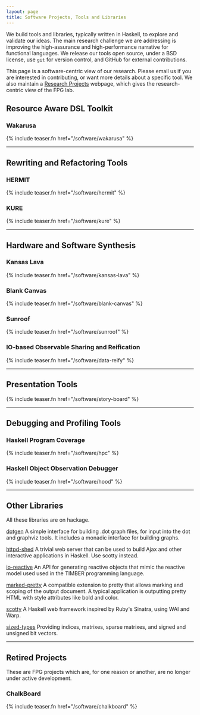 ```yaml
---
layout: page
title: Software Projects, Tools and Libraries
---
```

We build tools and libraries, typically written in Haskell, to explore and validate our
ideas. The main research challenge we are addressing is improving the
high-assurance and high-performance narrative for functional languages. We release our tools
open source, under a BSD license, use `git` for version control, and
GitHub for external contributions.

This page is a software-centric view of our research. Please email us if you
are interested in contributing, or want more details about a specific
tool. We also maintain a [Research Projects](/research) webpage,
which gives the research-centric view of the FPG lab.

## Resource Aware DSL Toolkit

### Wakarusa

{% include teaser.fn href="/software/wakarusa" %}

-----------------------------------------------------------

## Rewriting and Refactoring Tools

### HERMIT

{% include teaser.fn href="/software/hermit" %}
   
### KURE

{% include teaser.fn href="/software/kure" %}

-----------------------------------------------------------

## Hardware and Software Synthesis

### Kansas Lava

{% include teaser.fn href="/software/kansas-lava" %}

### Blank Canvas

{% include teaser.fn href="/software/blank-canvas" %}

### Sunroof

{% include teaser.fn href="/software/sunroof" %}

### IO-based Observable Sharing and Reification

{% include teaser.fn href="/software/data-reify" %}

-----------------------------------------------------------

## Presentation Tools

{% include teaser.fn href="/software/story-board" %}

-----------------------------------------------------------

## Debugging and Profiling Tools

### Haskell Program Coverage

{% include teaser.fn href="/software/hpc" %}

### Haskell Object Observation Debugger

{% include teaser.fn href="/software/hood" %}

-----------------------------------------------------------

## Other Libraries

All these libraries are on hackage.

[dotgen](http://hackage.haskell.org/package/dotgen) A simple
    interface for building .dot graph files, for input into the dot and
    graphviz tools. It includes a monadic interface for building graphs.

[httpd-shed](http://hackage.haskell.org/package/httpd-shed) A
    trivial web server that can be used to build Ajax and other
    interactive applications in Haskell. Use scotty instead.

[io-reactive](http://hackage.haskell.org/package/io-reactive) An API
    for generating reactive objects that mimic the reactive model used
    used in the TIMBER programming language.

[marked-pretty](http://hackage.haskell.org/package/marked-pretty) A
    compatible extension to pretty that allows marking and scoping of
    the output document. A typical application is outputting pretty HTML
    with style attributes like bold and color.

[scotty](http://hackage.haskell.org/package/scotty)
    A Haskell web framework inspired by Ruby's Sinatra, using WAI and Warp.

[sized-types](http://hackage.haskell.org/package/sized-types)
    Providing indices, matrixes, sparse matrixes, and signed and
    unsigned bit vectors.

-----------------------------------------------------------

## Retired Projects

These are FPG projects which are, for one reason or another,
are no longer under active development.

### ChalkBoard

{% include teaser.fn href="/software/chalkboard" %}

